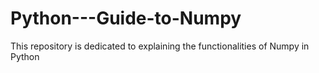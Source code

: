 # Python---Guide-to-Numpy
This repository is dedicated to explaining the functionalities of Numpy in Python
